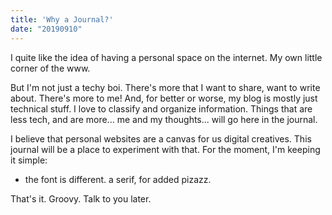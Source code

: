 ```yaml
---
title: 'Why a Journal?'
date: "20190910"
---
```


I quite like the idea of having a personal space on the internet. My own little corner of the www.

But I'm not just a techy boi. There's more that I want to share, want to write about. There's more to me! And, for better or worse, my blog is mostly just technical stuff. I love to classify and organize information. Things that are less tech, and are more... me and my thoughts... will go here in the journal.

I believe that personal websites are a canvas for us digital creatives. This journal will be a place to experiment with that. For the moment, I'm keeping it simple:
* the font is different. a serif, for added pizazz.

That's it. Groovy. Talk to you later.
